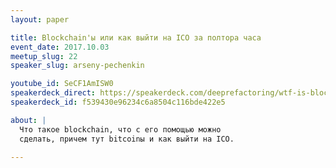 ```yaml
---
layout: paper

title: Blockchain'ы или как выйти на ICO за полтора часа
event_date: 2017.10.03
meetup_slug: 22
speaker_slug: arseny-pechenkin

youtube_id: SeCF1AmISW0
speakerdeck_direct: https://speakerdeck.com/deeprefactoring/wtf-is-blockchain
speakerdeck_id: f539430e96234c6a8504c116bde422e5

about: |
  Что такое blockchain, что с его помощью можно
  сделать, причем тут bitcoinы и как выйти на ICO.

---
```

